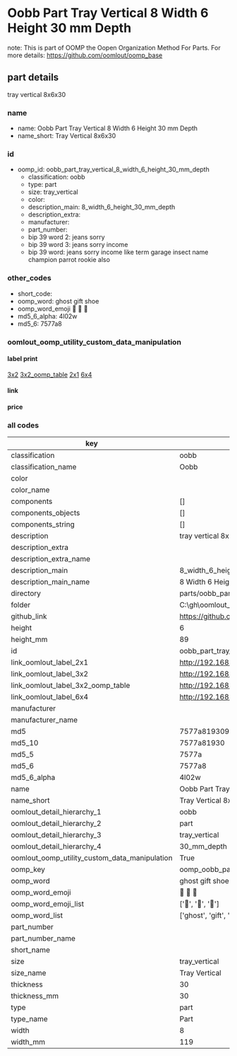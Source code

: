 # Oobb Part Tray Vertical 8 Width 6 Height 30 mm Depth  

note: This is part of OOMP the Oopen Organization Method For Parts. For more details: https://github.com/oomlout/oomp_base

##  part details
  



tray vertical 8x6x30



### name
* name: Oobb Part Tray Vertical 8 Width 6 Height 30 mm Depth
* name_short: Tray Vertical 8x6x30 
### id
* oomp_id: oobb_part_tray_vertical_8_width_6_height_30_mm_depth
  * classification: oobb
  * type: part
  * size: tray_vertical
  * color: 
  * description_main: 8_width_6_height_30_mm_depth
  * description_extra: 
  * manufacturer: 
  * part_number: 
  * bip 39 word 2: jeans sorry
  * bip 39 word 3: jeans sorry income
  * bip 39 word: jeans sorry income like term garage insect name champion parrot rookie also

### other_codes
* short_code: 
* oomp_word: ghost gift shoe
* oomp_word_emoji :ghost: :gift: :shoe:
* md5_6_alpha: 4l02w
* md5_6: 7577a8






### oomlout_oomp_utility_custom_data_manipulation
#### label print
[3x2](http://192.168.1.245:1112/?label=oomp%204l02w)
[3x2_oomp_table](http://192.168.1.108:1112/?label=oomp%204l02w)
[2x1](http://192.168.1.242:1112/?label=oomp%204l02w)
[6x4](http://192.168.1.55:1112/?label=oomp%204l02w)    

#### link

                              

#### price







### all codes 
| key | value |  
| --- | --- |  
| classification | oobb |  
| classification_name | Oobb |  
| color |  |  
| color_name |  |  
| components | [] |  
| components_objects | [] |  
| components_string | [] |  
| description | tray vertical 8x6x30 |  
| description_extra |  |  
| description_extra_name |  |  
| description_main | 8_width_6_height_30_mm_depth |  
| description_main_name | 8 Width 6 Height 30 mm Depth |  
| directory | parts/oobb_part_tray_vertical_8_width_6_height_30_mm_depth |  
| folder | C:\gh\oomlout_oobb_version_4_generated_parts\parts\oobb_part_tray_vertical_8_width_6_height_30_mm_depth |  
| github_link | https://github.com/oomlout/oomlout_oomp_part_src/tree/main/parts/oobb_part_tray_vertical_8_width_6_height_30_mm_depth |  
| height | 6 |  
| height_mm | 89 |  
| id | oobb_part_tray_vertical_8_width_6_height_30_mm_depth |  
| link_oomlout_label_2x1 | http://192.168.1.242:1112/?label=oomp%204l02w |  
| link_oomlout_label_3x2 | http://192.168.1.245:1112/?label=oomp%204l02w |  
| link_oomlout_label_3x2_oomp_table | http://192.168.1.108:1112/?label=oomp%204l02w |  
| link_oomlout_label_6x4 | http://192.168.1.55:1112/?label=oomp%204l02w |  
| manufacturer |  |  
| manufacturer_name |  |  
| md5 | 7577a8193092cea17defb81ae533dbbd |  
| md5_10 | 7577a81930 |  
| md5_5 | 7577a |  
| md5_6 | 7577a8 |  
| md5_6_alpha | 4l02w |  
| name | Oobb Part Tray Vertical 8 Width 6 Height 30 mm Depth |  
| name_short | Tray Vertical 8x6x30  |  
| oomlout_detail_hierarchy_1 | oobb |  
| oomlout_detail_hierarchy_2 | part |  
| oomlout_detail_hierarchy_3 | tray_vertical |  
| oomlout_detail_hierarchy_4 | 30_mm_depth |  
| oomlout_oomp_utility_custom_data_manipulation | True |  
| oomp_key | oomp_oobb_part_tray_vertical_8_width_6_height_30_mm_depth |  
| oomp_word | ghost gift shoe |  
| oomp_word_emoji | :ghost: :gift: :shoe: |  
| oomp_word_emoji_list | [':ghost:', ':gift:', ':shoe:'] |  
| oomp_word_list | ['ghost', 'gift', 'shoe'] |  
| part_number |  |  
| part_number_name |  |  
| short_name |  |  
| size | tray_vertical |  
| size_name | Tray Vertical |  
| thickness | 30 |  
| thickness_mm | 30 |  
| type | part |  
| type_name | Part |  
| width | 8 |  
| width_mm | 119 |  

